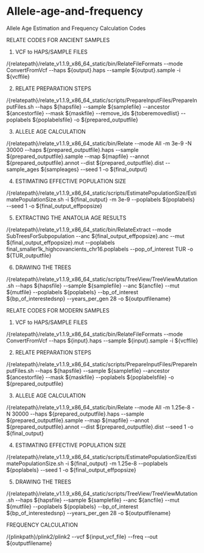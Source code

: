 # Allele-age-and-frequency
Allele Age Estimation and Frequency Calculation Codes

RELATE CODES FOR ANCIENT SAMPLES

1. VCF to HAPS/SAMPLE FILES

/{relatepath}/relate_v1.1.9_x86_64_static/bin/RelateFileFormats --mode ConvertFromVcf --haps ${output}.haps --sample ${output}.sample -i ${vcffile}


2. RELATE PREPARATION STEPS
   
/{relatepath}/relate_v1.1.9_x86_64_static/scripts/PrepareInputFiles/PrepareInputFiles.sh --haps ${hapsfile} --sample ${samplefile} --ancestor ${ancestorfile} --mask ${maskfile} --remove_ids ${toberemovedlist} --poplabels ${poplabelsfile} -o ${prepared_outputfile}


3. ALLELE AGE CALCULATION

/{relatepath}/relate_v1.1.9_x86_64_static/bin/Relate --mode All -m 3e-9 -N 30000 --haps ${prepared_outputfile}.haps --sample ${prepared_outputfile}.sample --map ${mapfile} --annot ${prepared_outputfile}.annot --dist ${prepared_outputfile}.dist --sample_ages ${sampleages} --seed 1 -o ${final_output}

4. ESTIMATING EFFECTIVE POPULATION SIZE

/{relatepath}/relate_v1.1.9_x86_64_static/scripts/EstimatePopulationSize/EstimatePopulationSize.sh -i ${final_output} -m 3e-9 --poplabels ${poplabels} --seed 1 -o ${final_output_effpopsize}

5. EXTRACTING THE ANATOLIA AGE RESULTS

/{relatepath}/relate_v1.1.9_x86_64_static/bin/RelateExtract  --mode SubTreesForSubpopulation --anc ${final_output_effpopsize}.anc --mut ${final_output_effpopsize}.mut --poplabels final_smaller1k_highcovancients_chr16.poplabels --pop_of_interest TUR -o ${TUR_outputfile}

6. DRAWING THE TREES

/{relatepath}/relate_v1.1.9_x86_64_static/scripts/TreeView/TreeViewMutation.sh --haps ${hapsfile} --sample ${samplefile} --anc ${ancfile} --mut ${mutfile} --poplabels ${poplabels} --bp_of_interest ${bp_of_interestedsnp} --years_per_gen 28 -o ${outputfilename}


RELATE CODES FOR MODERN SAMPLES

1. VCF to HAPS/SAMPLE FILES

/{relatepath}/relate_v1.1.9_x86_64_static/bin/RelateFileFormats --mode ConvertFromVcf --haps ${input}.haps --sample ${input}.sample -i ${vcffile}

2. RELATE PREPARATION STEPS

/{relatepath}/relate_v1.1.9_x86_64_static/scripts/PrepareInputFiles/PrepareInputFiles.sh --haps ${hapsfile} --sample ${samplefile} --ancestor ${ancestorfile} --mask ${maskfile} --poplabels ${poplabelsfile} -o ${prepared_outputfile}

3. ALLELE AGE CALCULATION

/{relatepath}/relate_v1.1.9_x86_64_static/bin/Relate --mode All -m 1.25e-8 -N 30000 --haps ${prepared_outputfile}.haps --sample ${prepared_outputfile}.sample --map ${mapfile} --annot ${prepared_outputfile}.annot --dist ${prepared_outputfile}.dist --seed 1 -o ${final_output}


4. ESTIMATING EFFECTIVE POPULATION SIZE

/{relatepath}/relate_v1.1.9_x86_64_static/scripts/EstimatePopulationSize/EstimatePopulationSize.sh -i ${final_output} -m 1.25e-8 --poplabels ${poplabels} --seed 1 -o ${final_output_effpopsize}

5. DRAWING THE TREES

/{relatepath}/relate_v1.1.9_x86_64_static/scripts/TreeView/TreeViewMutation.sh --haps ${hapsfile} --sample ${samplefile} --anc ${ancfile} --mut ${mutfile} --poplabels ${poplabels} --bp_of_interest ${bp_of_interestedsnp} --years_per_gen 28 -o ${outputfilename}


FREQUENCY CALCULATION

/{plinkpath}/plink2/plink2 --vcf ${input_vcf_file} --freq --out ${outputfilename}






